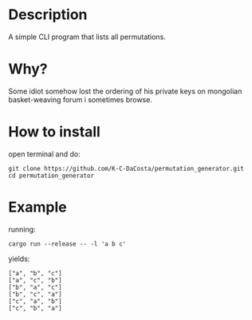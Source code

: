 # Description 
A simple CLI program that lists all permutations.

# Why?
Some idiot somehow lost the ordering of his private keys on mongolian basket-weaving forum i sometimes browse.

# How to install
open terminal and do:
```
git clone https://github.com/K-C-DaCosta/permutation_generator.git
cd permutation_generator
```
# Example
running:
```
cargo run --release -- -l 'a b c'
```
yields: 
```
["a", "b", "c"]
["a", "c", "b"]
["b", "a", "c"]
["b", "c", "a"]
["c", "a", "b"]
["c", "b", "a"]
```

